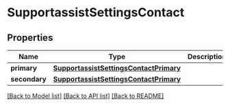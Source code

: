 # SupportassistSettingsContact

## Properties
Name | Type | Description | Notes
------------ | ------------- | ------------- | -------------
**primary** | [**SupportassistSettingsContactPrimary**](SupportassistSettingsContactPrimary.md) |  | [optional] 
**secondary** | [**SupportassistSettingsContactPrimary**](SupportassistSettingsContactPrimary.md) |  | [optional] 

[[Back to Model list]](../README.md#documentation-for-models) [[Back to API list]](../README.md#documentation-for-api-endpoints) [[Back to README]](../README.md)


